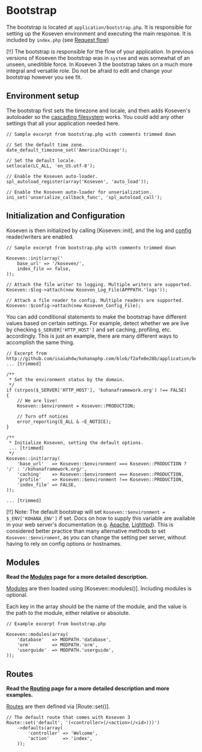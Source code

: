 # Bootstrap

The bootstrap is located at `application/bootstrap.php`.  It is responsible for setting up the Koseven environment and executing the main response. It is included by `index.php` (see [Request flow](flow))

[!!] The bootstrap is responsible for the flow of your application.  In previous versions of Koseven the bootstrap was in `system` and was somewhat of an unseen, uneditible force.  In Koseven 3 the bootstrap takes on a much more integral and versatile role.  Do not be afraid to edit and change your bootstrap however you see fit.

## Environment setup

The bootstrap first sets the timezone and locale, and then adds Koseven's autoloader so the [cascading filesystem](files) works.  You could add any other settings that all your application needed here.

~~~
// Sample excerpt from bootstrap.php with comments trimmed down

// Set the default time zone.
date_default_timezone_set('America/Chicago');

// Set the default locale.
setlocale(LC_ALL, 'en_US.utf-8');

// Enable the Koseven auto-loader.
spl_autoload_register(array('Koseven', 'auto_load'));

// Enable the Koseven auto-loader for unserialization.
ini_set('unserialize_callback_func', 'spl_autoload_call');
~~~

## Initialization and Configuration

Koseven is then initialized by calling [Koseven::init], and the log and [config](files/config) reader/writers are enabled.

~~~
// Sample excerpt from bootstrap.php with comments trimmed down

Koseven::init(array('
    base_url' => '/koseven/',
	index_file => false,
));

// Attach the file writer to logging. Multiple writers are supported.
Koseven::$log->attach(new Koseven_Log_File(APPPATH.'logs'));

// Attach a file reader to config. Multiple readers are supported.
Koseven::$config->attach(new Koseven_Config_File);
~~~

You can add conditional statements to make the bootstrap have different values based on certain settings.  For example, detect whether we are live by checking `$_SERVER['HTTP_HOST']` and set caching, profiling, etc. accordingly.  This is just an example, there are many different ways to accomplish the same thing.

~~~
// Excerpt from http://github.com/isaiahdw/kohanaphp.com/blob/f2afe8e28b/application/bootstrap.php
... [trimmed]

/**
 * Set the environment status by the domain.
 */
if (strpos($_SERVER['HTTP_HOST'], 'kohanaframework.org') !== FALSE)
{
	// We are live!
	Koseven::$environment = Koseven::PRODUCTION;

	// Turn off notices
	error_reporting(E_ALL & ~E_NOTICE);
}

/**
 * Initialize Koseven, setting the default options.
 ... [trimmed]
 */
Koseven::init(array(
	'base_url'   => Koseven::$environment === Koseven::PRODUCTION ? '/' : '/kohanaframework.org/',
	'caching'    => Koseven::$environment === Koseven::PRODUCTION,
	'profile'    => Koseven::$environment !== Koseven::PRODUCTION,
	'index_file' => FALSE,
));

... [trimmed]

~~~

[!!] Note: The default bootstrap will set `Koseven::$environment = $_ENV['KOHANA_ENV']` if set. Docs on how to supply this variable are available in your web server's documentation (e.g. [Apache](http://httpd.apache.org/docs/1.3/mod/mod_env.html#setenv), [Lighttpd](http://redmine.lighttpd.net/wiki/1/Docs:ModSetEnv#Options)). This is considered better practice than many alternative methods to set `Koseven::$enviroment`, as you can change the setting per server, without having to rely on config options or hostnames.

## Modules

**Read the [Modules](modules) page for a more detailed description.**

[Modules](modules) are then loaded using [Koseven::modules()].  Including modules is optional.

Each key in the array should be the name of the module, and the value is the path to the module, either relative or absolute.
~~~
// Example excerpt from bootstrap.php

Koseven::modules(array(
	'database'   => MODPATH.'database',
	'orm'        => MODPATH.'orm',
	'userguide'  => MODPATH.'userguide',
));
~~~

## Routes

**Read the [Routing](routing) page for a more detailed description and more examples.**

[Routes](routing) are then defined via [Route::set()].

~~~
// The default route that comes with Koseven 3
Route::set('default', '(<controller>(/<action>(/<id>)))')
	->defaults(array(
		'controller' => 'Welcome',
		'action'     => 'index',
	));
~~~
